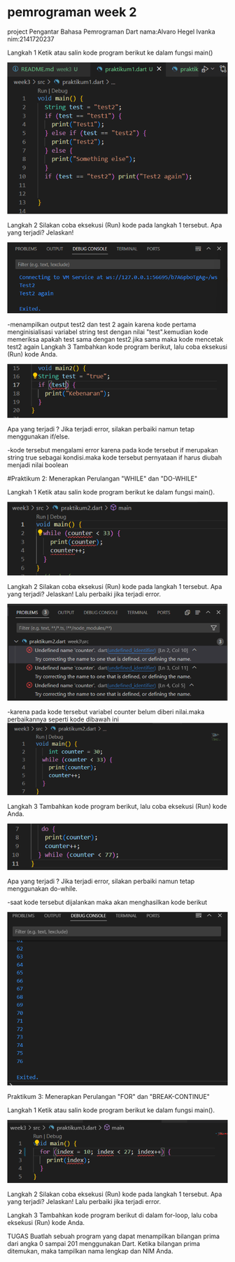 # pemrograman week 2
project Pengantar Bahasa Pemrograman Dart
nama:Alvaro Hegel Ivanka
nim:2141720237

Langkah 1
Ketik atau salin kode program berikut ke dalam fungsi main()

![Screenshot p1langkah1](docs/p1langkah1.png)

Langkah 2
Silakan coba eksekusi (Run) kode pada langkah 1 tersebut. Apa yang terjadi? Jelaskan!

![Screenshot p1langkah2](docs/p1langkah2.png)

-menampilkan output test2 dan test 2 again karena kode pertama menginisialisasi variabel string test dengan nilai "test".kemudian kode memeriksa apakah test sama dengan test2.jika sama maka kode mencetak test2 again 
Langkah 3
Tambahkan kode program berikut, lalu coba eksekusi (Run) kode Anda.

![Screenshot p1langkah3](docs/p1langkah3.png)

Apa yang terjadi ? Jika terjadi error, silakan perbaiki namun tetap menggunakan if/else.

-kode tersebut mengalami error karena pada kode tersebut if merupakan string true sebagai kondisi.maka kode tersebut pernyataan if harus diubah menjadi nilai boolean

#Praktikum 2: Menerapkan Perulangan "WHILE" dan "DO-WHILE"

Langkah 1
Ketik atau salin kode program berikut ke dalam fungsi main().

![Screenshot p1langkah3](docs/p2langkah1.png)

Langkah 2
Silakan coba eksekusi (Run) kode pada langkah 1 tersebut. Apa yang terjadi? Jelaskan! Lalu perbaiki jika terjadi error.

![Screenshot p1langkah3](docs/p2langkah2.png)

-karena pada kode tersebut variabel counter belum diberi nilai.maka perbaikannya seperti kode dibawah ini
![Screenshot p1langkah3](docs/p2langkah2p.png)

Langkah 3
Tambahkan kode program berikut, lalu coba eksekusi (Run) kode Anda.

![Screenshot p1langkah3](docs/p2langkah3.png)

Apa yang terjadi ? Jika terjadi error, silakan perbaiki namun tetap menggunakan do-while.

-saat kode tersebut dijalankan maka akan menghasilkan kode berikut

![Screenshot p1langkah3](docs/p2langkah3p.png)

Praktikum 3: Menerapkan Perulangan "FOR" dan "BREAK-CONTINUE"

Langkah 1
Ketik atau salin kode program berikut ke dalam fungsi main(). 

![Screenshot p1langkah3](docs/p3langkah1.png)

Langkah 2
Silakan coba eksekusi (Run) kode pada langkah 1 tersebut. Apa yang terjadi? Jelaskan! Lalu perbaiki jika terjadi error.

Langkah 3
Tambahkan kode program berikut di dalam for-loop, lalu coba eksekusi (Run) kode Anda.

TUGAS
Buatlah sebuah program yang dapat menampilkan bilangan prima dari angka 0 sampai 201 menggunakan Dart. Ketika bilangan prima ditemukan, maka tampilkan nama lengkap dan NIM Anda.